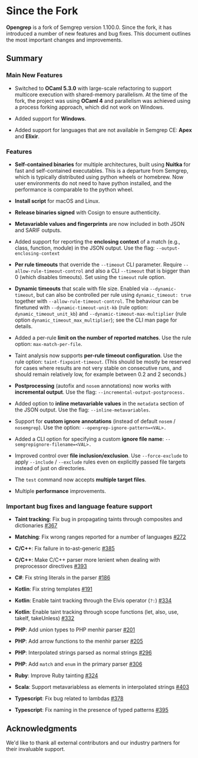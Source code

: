 # Since the Fork

**Opengrep** is a fork of Semgrep version 1.100.0. Since the fork, it has introduced a number of new features and bug fixes. This document outlines the most important changes and improvements.

## Summary

### Main New Features

- Switched to **OCaml 5.3.0** with large-scale refactoring to support multicore execution with shared-memory parallelism. At the time of the fork, the project was using **OCaml 4** and parallelism was achieved using a process forking approach, which did not work on Windows.

- Added support for **Windows**.

- Added support for languages that are not available in Semgrep CE: **Apex** and **Elixir**.

### Features

- **Self-contained binaries** for multiple architectures, built using **Nuitka** for fast and self-contained executables. This is a departure from Semgrep, which is typically distributed using python wheels or homebrew. Now user environments do not need to have python installed, and the performance is comparable to the python wheel.

- **Install script** for macOS and Linux.

- **Release binaries signed** with Cosign to ensure authenticity.

- **Metavariable values and fingerprints** are now included in both JSON and SARIF outputs.

- Added support for reporting the **enclosing context** of a match (e.g., class, function, module) in the JSON output. Use the flag: `--output-enclosing-context`

- **Per rule timeouts** that override the `--timeout` CLI parameter. Require `--allow-rule-timeout-control` and also a CLI `--timeout` that is bigger than 0 (which disables timeouts). Set using the `timeout` rule option.

- **Dynamic timeouts** that scale with file size. Enabled via `--dynamic-timeout`, but can also be controlled per rule using `dynamic_timeout: true` together with `--allow-rule-timeout-control`. The behaviour can be finetuned with `--dynamic-timeout-unit-kb` (rule option: `dynamic_timeout_unit_kb`) and `--dynamic-timeout-max-multiplier` (rule option `dynamic_timeout_max_multiplier`); see the CLI man page for details.

- Added a per-rule **limit on the number of reported matches**. Use the rule option: `max-match-per-file`.

- Taint analysis now supports **per-rule timeout configuration**. Use the rule option: `taint-fixpoint-timeout`. (This should be mostly be reserved for cases where results are not very stable on consecutive runs, and should remain relatively low, for example between 0.2 and 2 seconds.)

- **Postprocessing** (autofix and `nosem` annotations) now works with **incremental output**. Use the flag: `--incremental-output-postprocess.`

- Added option to **inline metavariable values** in the `metadata` section of the JSON output. Use the flag: `--inline-metavariables`.

- Support for **custom ignore annotations** (instead of default `nosem` / `nosemgrep`). Use the option: `--opengrep-ignore-pattern=<VAL>.`

- Added a CLI option for specifying a custom **ignore file name**: `--semgrepignore-filename=<VAL>.`

- Improved control over **file inclusion/exclusion**. Use `--force-exclude` to apply `--include` / `--exclude` rules even on explicitly passed file targets instead of just on directories.

- The `test` command now accepts **multiple target files**.

- Multiple **performance** improvements.

### Important bug fixes and language feature support

- **Taint tracking**: Fix bug in propagating taints through composites and dictionaries [#367](https://github.com/opengrep/opengrep/pull/367)

- **Matching**: Fix wrong ranges reported for a number of languages [#272](https://github.com/opengrep/opengrep/issues/272)

- **C/C++**: Fix failure in to-ast-generic [#385](https://github.com/opengrep/opengrep/pull/385)

- **C/C++**: Make C/C++ parser more lenient when dealing with preprocessor directives [#393](https://github.com/opengrep/opengrep/pull/393)

- **C#**: Fix string literals in the parser [#186](https://github.com/opengrep/opengrep/pull/186)

- **Kotlin**: Fix string templates [#191](https://github.com/opengrep/opengrep/pull/191)

- **Kotlin**: Enable taint tracking through the Elvis operator (`?:`) [#334](https://github.com/opengrep/opengrep/pull/334)

- **Kotlin**: Enable taint tracking through scope functions (let, also, use, takeIf, takeUnless) [#332](https://github.com/opengrep/opengrep/pull/332)

- **PHP**: Add union types to PHP menhir parser [#201](https://github.com/opengrep/opengrep/pull/201)

- **PHP**: Add arrow functions to the menhir parser [#205](https://github.com/opengrep/opengrep/pull/205)

- **PHP**: Interpolated strings parsed as normal strings [#296](https://github.com/opengrep/opengrep/pull/296)

- **PHP**: Add `match` and `enum` in the primary parser [#306](https://github.com/opengrep/opengrep/pull/306)

- **Ruby**: Improve Ruby tainting [#324](https://github.com/opengrep/opengrep/pull/324)

- **Scala**: Support metavariabless as elements in interpolated strings [#403](https://github.com/opengrep/opengrep/pull/403)

- **Typescript**: Fix bug related to lambdas [#378](https://github.com/opengrep/opengrep/pull/378)

- **Typescript**: Fix naming in the presence of typed patterns [#395](https://github.com/opengrep/opengrep/pull/395)

## Acknowledgments

We'd like to thank all external contributors and our industry partners for their invaluable support.
